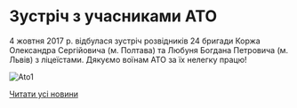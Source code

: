 # Зустріч з учасниками АТО

4 жовтня 2017 р. відбулася зустріч розвідників 24 бригади Коржа Олександра Сергійовича (м. Полтава) та Любуня Богдана Петровича (м. Львів) з ліцеїстами. Дякуємо воїнам АТО за їх нелегку працю!


![Ato1](/images/blog/зустріч-з-учасниками-ато/ato1.jpg)


[Читати усі новини](/news)

